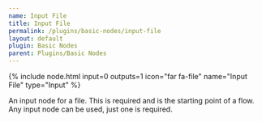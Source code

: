 ```yaml
---
name: Input File
title: Input File
permalink: /plugins/basic-nodes/input-file
layout: default
plugin: Basic Nodes
parent: Plugins/Basic Nodes
---
```


{% include node.html input=0 outputs=1 icon="far fa-file" name="Input File" type="Input" %}

An input node for a file.  This is required and is the starting point of a flow.  Any input node can be used, just one is required.